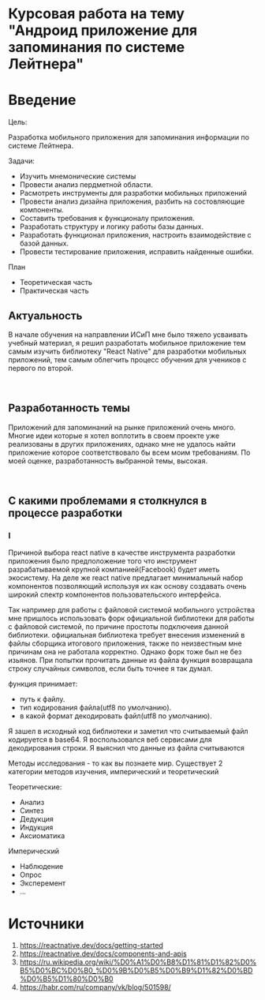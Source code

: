 # Курсовая работа на тему "Андроид приложение для запоминания по системе Лейтнера"

# Введение

Цель:

Разработка мобильного приложения для запоминания
информации по системе Лейтнера.

Задачи:

- Изучить мнемонические системы
- Провести анализ пердметной области. <!-- дописать ченть, наверное... -->
- Расмотреть инструменты для разработки мобильных приложений
- Провести анализ дизайна приложения, разбить на состовляющие компоненты.
- Составить требования к функционалу приложения.
- Разработать структуру и логику работы базы данных.
- Разработать функционал приложения, настроить взаимодействие с базой данных.
- Провести тестирование приложения, исправить найденные ошибки.

План

- Теоретическая часть
- Практическая часть

## Актуальность

<!-- В процессе обучение на направлении ИСиП мне приходилось усваивать
большое колличество информации, которую, возможно ввиду моих особенностей восприятия
информации, мне было тяжело усвоить, к тому же я достаточно позно включился в позновательный процесс,
однако простая как топор "зубрешка" и посиделки за заданиями
до часа ночи смогли провести меня до 3 курса. Но на этапе четвертого курса
обьем знаний которые мне необходимо освотить значительно вырос и не только в напавлении
программирования, мне необходимо подготовится к поступления в ВУЗ, при этом
не имея за своими плечами понимания базовых наук, таких как: математика, русский язык и информатика.
К тому же я очень медленно считаю, что не упрощяет ситуацию.
Исходя из всего вышеперечисленного, я понял что мне необходимо изменить
способ обучения. У этого проекта есть пассивная цель, найти способ
который позволит мне наилучшим образом структурировать и исваивать
информацию. -->

<!-- В процессе обучения на направлении ИСиП я испытывал сложности с
усваиванием учебного материала -->

<!-- TODO Облогоридить -->
В начале обучения на направлении ИСиП мне было тяжело усваивать учебный материал,
я решил разработать мобильное приложение тем самым изучить библиотеку
"React Native" для разработки мобильных приложений, тем самым облегчить
процесс обучения для учеников с первого по второй.

<br>

## Разработанность темы

<!-- Если же рассматривать актуальность этого проекта с экономической точки
зрения, то она достаточно невелика. Приложений такого типа великое множество,
и тема моего проекта не является столь уникальной, наверное ее можно даже
назвать достаточно банальной. Однако это не мешает мне изучить приложения-соперников
выявить их недостатки и преимущества и собрать их в одном приложении. Но
при применении этой тактики велика вероятность того что я не успею представить
доведенный до ума проект, ибо я знаю как мне нравится скакать от одной
идеи к другой. По этому моей целью будет сделать просто хорошее приложения. -->

Приложений для запоминаний на рынке приложений очень много.
Многие идеи которые я хотел воплотить в своем проекте
уже реализованы в других приложениях, однако мне не удалось
найти приложение которое соответствовало бы всем моим требованиям.
По моей оценке, разработанность выбранной темы, высокая.  

<br>


<!-- ## Обьект исследования -->

<!-- ## Предмет исследования -->

## С какими проблемами я столкнулся в процессе разработки

### I

Причиной выбора react native в качестве инструмента разработки приложения
было предположение того что инструмент разрабатываемой крупной компанией(Facebook)
будет иметь экосистему. На деле же react native предлагает минимальный набор компонентов
позволяющий используя их как основу создавать очень широкий спектр компонентов пользовательского интерфейса.

Так например для работы с файловой системой мобильного устройства мне пришлось использовать
форк официальной библиотеки для работы с файловой системой, по причине простоты подключеия данной библиотеки.
официальная библиотека требует внесения изменений в файлы сборщика итогового приложения, также по неизвестным
мне причинам она не работала корректно. Однако форк тоже был не без изьянов. При попытки прочитать данные из файла
функция возвращала строку случайных символов, если быть точнее я так думал.

функция принимает:

- путь к файлу.
- тип кодирования файла(utf8 по умолчанию).
- в какой формат декодировать файл(utf8 по умолчанию).

Я зашел в исходный код библиотеки и заметил что считываемый файл кодируется в base64.
Я воспользовался веб сервисами для декодирования строки. Я выяснил что данные из файла
считываются

Методы исследования - то как вы познаете мир.
Существует 2 категории методов изучения, имперический и теоретический

Теоретические:

- Анализ
- Синтез
- Дедукция
- Индукция
- Аксиоматика

Имперический

- Наблюдение
- Опрос
- Эксперемент
- ...

# Источники

1. <https://reactnative.dev/docs/getting-started>
2. <https://reactnative.dev/docs/components-and-apis>
3. <https://ru.wikipedia.org/wiki/%D0%A1%D0%B8%D1%81%D1%82%D0%B5%D0%BC%D0%B0_%D0%9B%D0%B5%D0%B9%D1%82%D0%BD%D0%B5%D1%80%D0%B0>
4. <https://habr.com/ru/company/vk/blog/501598/>

